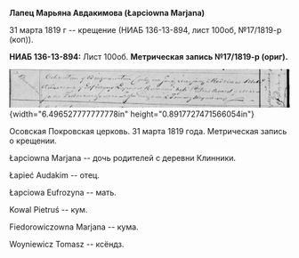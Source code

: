 **Лапец Марьяна Авдакимова (Łapciowna Marjana)**

31 марта 1819 г -- крещение (НИАБ 136-13-894, лист 100об, №17/1819-р
(коп)).

**НИАБ 136-13-894:** Лист 100об. **Метрическая запись №17/1819-р
(ориг).**

![](./media/a526f227e17ed180aac28780a6a77eedab14d78f.png){width="6.496527777777778in"
height="0.8917727471566054in"}

Осовская Покровская церковь. 31 марта 1819 года. Метрическая запись о
крещении.

Łapciowna Marjana -- дочь родителей с деревни Клинники.

Łapieć Audakim -- отец.

Łapciowa Eufrozyna -- мать.

Kowal Pietruś -- кум.

Fiedorowiczowna Marjana -- кума.

Woyniewicz Tomasz -- ксёндз.
